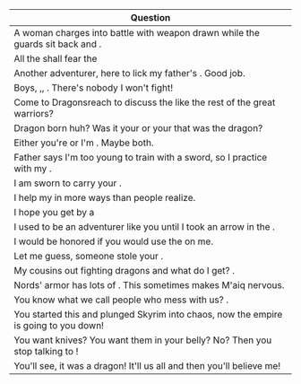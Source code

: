 Question |
--- |
A woman charges into battle with weapon drawn while the guards sit back and <BLANK>. |
All the <BLANK> shall fear the <BLANK> |
Another adventurer, here to lick my father's <BLANK>. Good job. |
Boys, <BLANK>,<BLANK>, <BLANK>. There's nobody I won't fight! |
Come to Dragonsreach to discuss the <BLANK> like the rest of the great warriors? |
Dragon born huh? Was it your <BLANK> or your <BLANK>that was the dragon? |
Either you're <BLANK> or I'm <BLANK>. Maybe both. |
Father says I'm too young to train with a sword, so I practice with my <BLANK>. |
I am sworn to carry your <BLANK>. |
I help my <BLANK> in more ways than people realize. |
I hope you get <BLANK> by a <BLANK> |
I used to be an adventurer like you until I took an arrow in the <BLANK>. |
I would be honored if you would use the <BLANK> on me. |
Let me guess, someone stole your <BLANK>. |
My cousins out fighting dragons and what do I get? <BLANK>. |
Nords' armor has lots of <BLANK>. This sometimes makes M'aiq nervous. |
You know what we call people who mess with us? <BLANK>. |
You started this <BLANK> and plunged Skyrim into chaos, now the empire is going to <BLANK> you down! |
You want knives? You want them in your belly? No? Then you stop talking to <BLANK>! |
You'll see, it was a dragon! It'll <BLANK> us all and then you'll believe me! |
